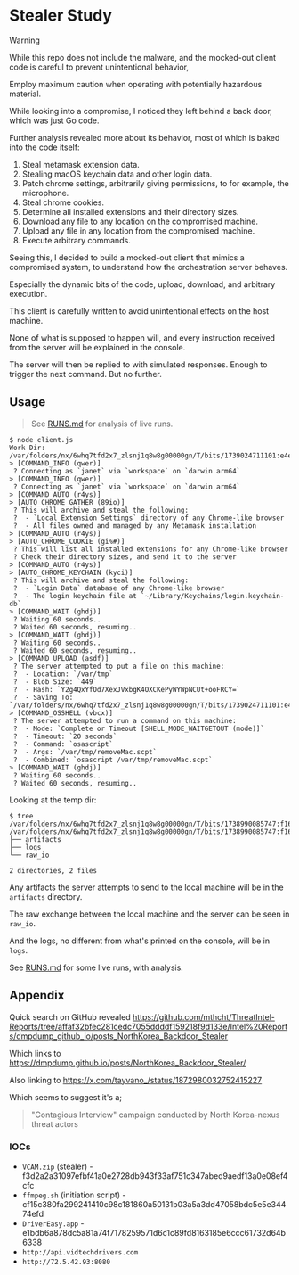 # Stealer Study

> [!WARNING]
> While this repo does not include the malware, and the mocked-out client code is careful to prevent unintentional behavior,
>
> Employ maximum caution when operating with potentially hazardous material.

While looking into a compromise, I noticed they left behind a back door, which was just Go code.

Further analysis revealed more about its behavior, most of which is baked into the code itself:

1. Steal metamask extension data.
2. Stealing macOS keychain data and other login data.
3. Patch chrome settings, arbitrarily giving permissions, to for example, the microphone.
4. Steal chrome cookies.
5. Determine all installed extensions and their directory sizes.
6. Download any file to any location on the compromised machine.
7. Upload any file in any location from the compromised machine.
8. Execute arbitrary commands.

Seeing this, I decided to build a mocked-out client that mimics a compromised system, to understand how the orchestration server behaves.

Especially the dynamic bits of the code, upload, download, and arbitrary execution.

This client is carefully written to avoid unintentional effects on the host machine.

None of what is supposed to happen will, and every instruction received from the server will be explained in the console.

The server will then be replied to with simulated responses. Enough to trigger the next command. But no further.

## Usage

> See [RUNS.md](RUNS.md) for analysis of live runs.

```console
$ node client.js
Work Dir: /var/folders/nx/6whq7tfd2x7_zlsnj1q8w8g00000gn/T/bits/1739024711101:e4e853ddqg2ibu4tzlyd
> [COMMAND_INFO (qwer)]
 ? Connecting as `janet` via `workspace` on `darwin arm64`
> [COMMAND_INFO (qwer)]
 ? Connecting as `janet` via `workspace` on `darwin arm64`
> [COMMAND_AUTO (r4ys)]
> [AUTO_CHROME_GATHER (89io)]
 ? This will archive and steal the following:
 ?  - `Local Extension Settings` directory of any Chrome-like browser
 ?  - All files owned and managed by any Metamask installation
> [COMMAND_AUTO (r4ys)]
> [AUTO_CHROME_COOKIE (gi%#)]
 ? This will list all installed extensions for any Chrome-like browser
 ? Check their directory sizes, and send it to the server
> [COMMAND_AUTO (r4ys)]
> [AUTO_CHROME_KEYCHAIN (kyci)]
 ? This will archive and steal the following:
 ?  - `Login Data` database of any Chrome-like browser
 ?  - The login keychain file at `~/Library/Keychains/login.keychain-db`
> [COMMAND_WAIT (ghdj)]
 ? Waiting 60 seconds..
 ? Waited 60 seconds, resuming..
> [COMMAND_WAIT (ghdj)]
 ? Waiting 60 seconds..
 ? Waited 60 seconds, resuming..
> [COMMAND_UPLOAD (asdf)]
 ? The server attempted to put a file on this machine:
 ?  - Location: `/var/tmp`
 ?  - Blob Size: `449`
 ?  - Hash: `Y2g4QxYfOd7XexJVxbgK4OXCKePyWYWpNCUt+ooFRCY=`
 ?  - Saving To: `/var/folders/nx/6whq7tfd2x7_zlsnj1q8w8g00000gn/T/bits/1739024711101:e4e853ddqg2ibu4tzlyd/artifacts/a220fa9a18f85b2c2384`
> [COMMAND_OSSHELL (vbcx)]
 ? The server attempted to run a command on this machine:
 ?  - Mode: `Complete or Timeout [SHELL_MODE_WAITGETOUT (mode)]`
 ?  - Timeout: `20 seconds`
 ?  - Command: `osascript`
 ?  - Args: `/var/tmp/removeMac.scpt`
 ?  - Combined: `osascript /var/tmp/removeMac.scpt`
> [COMMAND_WAIT (ghdj)]
 ? Waiting 60 seconds..
 ? Waited 60 seconds, resuming..
```

Looking at the temp dir:

```console
$ tree /var/folders/nx/6whq7tfd2x7_zlsnj1q8w8g00000gn/T/bits/1738990085747:f1665684MyzFhC9suQL4
/var/folders/nx/6whq7tfd2x7_zlsnj1q8w8g00000gn/T/bits/1738990085747:f1665684MyzFhC9suQL4
├── artifacts
├── logs
└── raw_io

2 directories, 2 files
```

Any artifacts the server attempts to send to the local machine will be in the `artifacts` directory.

The raw exchange between the local machine and the server can be seen in `raw_io`.

And the logs, no different from what's printed on the console, will be in `logs`.

See [RUNS.md](RUNS.md) for some live runs, with analysis.

## Appendix

Quick search on GitHub revealed https://github.com/mthcht/ThreatIntel-Reports/tree/affaf32bfec281cedc7055ddddf159218f9d133e/Intel%20Reports/dmpdump_github_io/posts_NorthKorea_Backdoor_Stealer

Which links to https://dmpdump.github.io/posts/NorthKorea_Backdoor_Stealer/

Also linking to https://x.com/tayvano_/status/1872980032752415227

Which seems to suggest it's a;

> "Contagious Interview" campaign conducted by North Korea-nexus threat actors

### IOCs

- `VCAM.zip` (stealer) - f3d2a2a31097efbf41a0e2728db943f33af751c347abed9aedf13a0e08ef4cfc
- `ffmpeg.sh` (initiation script) - cf15c380fa299241410c98c181860a50131b03a5a3dd47058bdc5e5e34474efd
- `DriverEasy.app` - e1bdb6a878dc5a81a74f7178259571d6c1c89fd8163185e6ccc61732d64b6338
- `http://api.vidtechdrivers.com`
- `http://72.5.42.93:8080`
